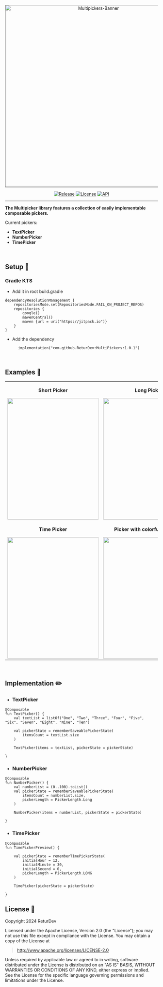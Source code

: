 <div align="center">
  <a href="" target="_blank">
    <img alt="Multipickers-Banner" src="https://github.com/ReturDev/ReTurDev/assets/79228896/8a662f94-4814-4584-9e93-9ae1c1961bc1" width="600"/>
  </a>
  
  [![Release](https://img.shields.io/badge/Release-v1.0.1-%231afc05?style=flat)](https://jitpack.io/#ReturDev/MultiPickers)
  [![License](https://img.shields.io/badge/License-Apache%202.0-blue?style=flat)](http://www.apache.org/licenses/LICENSE-2.0)
  [![API](https://img.shields.io/badge/API-26%2B-brightgreen.svg?style=flat)](https://android-arsenal.com/api?level=26)
  
</div>

---

  **The Multipicker library features a collection of easily implementable composable pickers.**
  
  Current pickers:
  
  - **TextPicker**
  - **NumberPicker**
  - **TimePicker**

</br>

## Setup :wrench:

### Gradle KTS
- Add it in root build.gradle
```
dependencyResolutionManagement {
    repositoriesMode.set(RepositoriesMode.FAIL_ON_PROJECT_REPOS)
    repositories {
        google()
        mavenCentral()
        maven {url = uri("https://jitpack.io")}
    }
}
```
- Add the dependency

```
      implementation("com.github.ReturDev:MultiPickers:1.0.1")
```
</br>

## Examples :eyes:

<table>
  <tr>
    <td align="center" width="500">
      <p><strong>Short Picker</strong></p>
      <img src="https://github.com/ReturDev/MultiPickers/assets/79228896/9a20edb7-1bcd-44ad-b859-890e3e8e5353" width="300" height="400" />
    </td>
    <td align="center" width="500">
      <p><strong>Long Picker</strong></p>
      <img src="https://github.com/ReturDev/MultiPickers/assets/79228896/c3b0e5a1-5fbf-4784-af34-951b1f20eab4" width="300" height="400" />
    </td>
  </tr>
    <tr>
    <td align="center">
      <p><strong>Time Picker</strong></p>
      <img src="https://github.com/ReturDev/MultiPickers/assets/79228896/64d0c32c-256c-45da-b261-8965d7c260d6" width="300" height="400" />
    </td>
    <td align="center">
      <p><strong>Picker with colorful selection</strong></p>
      <img src="https://github.com/ReturDev/MultiPickers/assets/79228896/2493e355-a983-4e5a-93ab-335904db5878" width="300" height="400" />
    </td>
  </tr>
</table>

</br>

## Implementation :pencil2:

- ### TextPicker

```
@Composable
fun TextPicker() {
    val textList = listOf("One", "Two", "Three", "Four", "Five", "Six", "Seven", "Eight", "Nine", "Ten")

    val pickerState = rememberSaveablePickerState(
        itemsCount = textList.size
    )

    TextPicker(items = textList, pickerState = pickerState)

}
```

- ### NumberPicker

```
@Composable
fun NumberPicker() {
    val numberList = (0..100).toList()
    val pickerState = rememberSaveablePickerState(
        itemsCount = numberList.size,
        pickerLength = PickerLength.Long
    )

    NumberPicker(items = numberList, pickerState = pickerState)

}
```

- ### TimePicker

```
@Composable
fun TimePickerPreview() {

    val pickerState = rememberTimePickerState(
        initialHour = 12,
        initialMinute = 30,
        initialSecond = 0,
        pickerLength = PickerLength.LONG
    )

    TimePicker(pickerState = pickerState)

}
```

## License :page_facing_up:

Copyright 2024 ReturDev

Licensed under the Apache License, Version 2.0 (the "License");
you may not use this file except in compliance with the License.
You may obtain a copy of the License at

   > http://www.apache.org/licenses/LICENSE-2.0

Unless required by applicable law or agreed to in writing, software
distributed under the License is distributed on an "AS IS" BASIS,
WITHOUT WARRANTIES OR CONDITIONS OF ANY KIND, either express or implied.
See the License for the specific language governing permissions and
limitations under the License.
